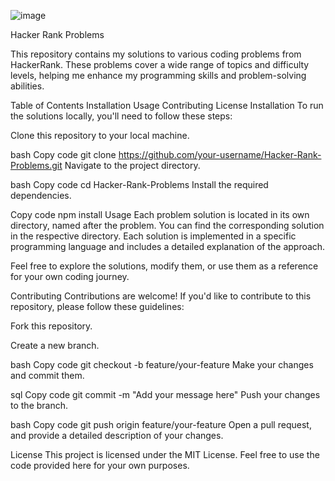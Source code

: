 ![image](https://github.com/virendra2000/HackerRank-Problems/assets/67411213/d2f13017-8a29-4044-abe8-69581dc216f1)


Hacker Rank Problems

This repository contains my solutions to various coding problems from HackerRank. These problems cover a wide range of topics and difficulty levels, helping me enhance my programming skills and problem-solving abilities.

Table of Contents
Installation
Usage
Contributing
License
Installation
To run the solutions locally, you'll need to follow these steps:

Clone this repository to your local machine.

bash
Copy code
git clone https://github.com/your-username/Hacker-Rank-Problems.git
Navigate to the project directory.

bash
Copy code
cd Hacker-Rank-Problems
Install the required dependencies.

Copy code
npm install
Usage
Each problem solution is located in its own directory, named after the problem. You can find the corresponding solution in the respective directory. Each solution is implemented in a specific programming language and includes a detailed explanation of the approach.

Feel free to explore the solutions, modify them, or use them as a reference for your own coding journey.

Contributing
Contributions are welcome! If you'd like to contribute to this repository, please follow these guidelines:

Fork this repository.

Create a new branch.

bash
Copy code
git checkout -b feature/your-feature
Make your changes and commit them.

sql
Copy code
git commit -m "Add your message here"
Push your changes to the branch.

bash
Copy code
git push origin feature/your-feature
Open a pull request, and provide a detailed description of your changes.

License
This project is licensed under the MIT License. Feel free to use the code provided here for your own purposes.
